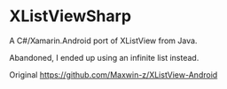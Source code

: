 XListViewSharp
==============

A C#/Xamarin.Android port of XListView from Java. 

Abandoned, I ended up using an infinite list instead. 

Original https://github.com/Maxwin-z/XListView-Android
